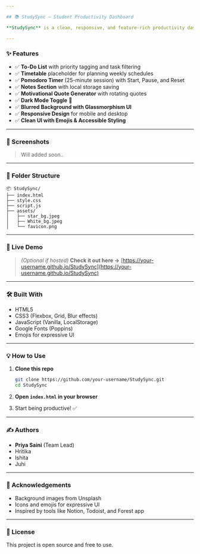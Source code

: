 ```yaml
---

## 📚 StudySync – Student Productivity Dashboard

**StudySync** is a clean, responsive, and feature-rich productivity dashboard designed for students. It includes essential tools like a **To-Do List**, **Timetable**, **Pomodoro Timer**, **Notes**, and a **Motivational Quote Generator**, all in one unified interface with **Dark Mode** and **Blurred Background Effects**.

---
```


### ✨ Features

* ✅ **To-Do List** with priority tagging and task filtering
* ✅ **Timetable** placeholder for planning weekly schedules
* ✅ **Pomodoro Timer** (25-minute session) with Start, Pause, and Reset
* ✅ **Notes Section** with local storage saving
* ✅ **Motivational Quote Generator** with rotating quotes
* ✅ **Dark Mode Toggle** 🌙
* ✅ **Blurred Background with Glassmorphism UI**
* ✅ **Responsive Design** for mobile and desktop
* ✅ **Clean UI with Emojis & Accessible Styling**

---

### 📸 Screenshots

> Will added soon..
---

### 📁 Folder Structure

```
📦 StudySync/
├── index.html
├── style.css
├── script.js
├── assets/
│   ├── star_bg.jpeg
│   ├── White_bg.jpeg
│   └── favicon.png
```

---

### 🚀 Live Demo

> *(Optional if hosted)*
> **Check it out here →** [https://your-username.github.io/StudySync](https://your-username.github.io/StudySync)

---

### 🛠️ Built With

* HTML5
* CSS3 (Flexbox, Grid, Blur effects)
* JavaScript (Vanilla, LocalStorage)
* Google Fonts (Poppins)
* Emojis for expressive UI

---

### 💡 How to Use

1. **Clone this repo**

   ```bash
   git clone https://github.com/your-username/StudySync.git
   cd StudySync
   ```

2. **Open `index.html` in your browser**

3. Start being productive! ✅

---

### ✍️ Authors

* **Priya Saini** (Team Lead)
* Hritika 
* Ishita 
* Juhi

---

### 🙌 Acknowledgements

* Background images from Unsplash
* Icons and emojis for expressive UI
* Inspired by tools like Notion, Todoist, and Forest app

---

### 📃 License

This project is open source and free to use.
